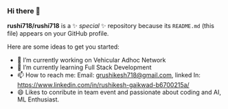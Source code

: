 ### Hi there 👋


**rushi718/rushi718** is a ✨ _special_ ✨ repository because its `README.md` (this file) appears on your GitHub profile.

Here are some ideas to get you started:

- 🔭 I’m currently working on Vehicular Adhoc Network
- 🌱 I’m currently learning Full Stack Development
- 📫 How to reach me: Email: grushikesh718@gmail.com, linked In: https://www.linkedin.com/in/rushikesh-gaikwad-b6700215a/
- 😄 Likes to conribute in team event and passionate about coding and AI, ML Enthusiast.
